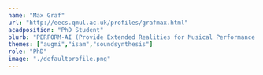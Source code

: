 ```yaml
---
name: "Max Graf"
url: "http://eecs.qmul.ac.uk/profiles/grafmax.html"
acadposition: "PhD Student"
blurb: "PERFORM-AI (Provide Extended Realities for Musical Performance using AI)"
themes: ["augmi","isam","soundsynthesis"]
role: "PhD"
image: "./defaultprofile.png"
---
```

